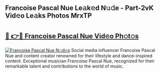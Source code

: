 ## Francoise Pascal Nue Le𝚊k𝚎d N𝚞𝚍e - Part-2vK Vid𝚎o Le𝚊ks Photos MrxTP

# <h2><a href="http://fb1t9tk.evod.top/?m=Francoise+Pascal+Nue">🔗 👉🔴 Francoise Pascal Nue Vid𝚎o Ph𝚘t𝚘s</a></h2>

[![Francoise Pascal Nue N𝚞d𝚎s](https://i.imgur.com/8V9OHl7.gif)](http://fb1t9tk.evod.top/?m=Francoise+Pascal+Nue)
Social media influencer Francoise Pascal Nue and content creator renowned for their lifestyle and dance-inspired content. Exceptional musician Francoise Pascal Nue, recognized for their remarkable talent and contributions to the world of music. 
